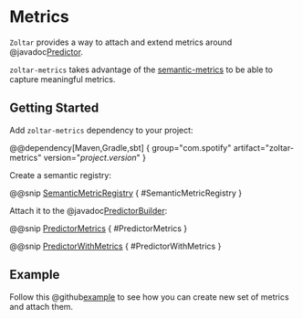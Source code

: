 # Metrics

`Zoltar` provides a way to attach and extend metrics around @javadoc[Predictor](com.spotify.zoltar.Predictor).

`zoltar-metrics` takes advantage of the [semantic-metrics](https://github.com/spotify/semantic-metrics)
to be able to capture meaningful metrics.

## Getting Started

Add `zoltar-metrics` dependency to your project:
 
@@dependency[Maven,Gradle,sbt] {
  group="com.spotify"
  artifact="zoltar-metrics"
  version="$project.version$"
}

Create a semantic registry:

@@snip [SemanticMetricRegistry](../../../../examples/custom-metrics/src/test/java/com/spotify/zoltar/examples/metrics/CustomMetricsExampleTest.java) { #SemanticMetricRegistry }

Attach it to the @javadoc[PredictorBuilder](com.spotify.zoltar.PredictorBuilder):

@@snip [PredictorMetrics](../../../../examples/custom-metrics/src/main/java/com/spotify/zoltar/examples/metrics/CustomMetricsExample.java) { #PredictorMetrics }

@@snip [PredictorWithMetrics](../../../../examples/custom-metrics/src/main/java/com/spotify/zoltar/examples/metrics/CustomMetricsExample.java) { #PredictorWithMetrics }

## Example 

Follow this @github[example](../../../../examples/custom-metrics) to see how you can create 
new set of metrics and attach them. 